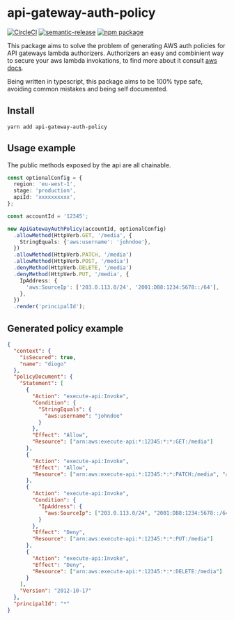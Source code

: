 # api-gateway-auth-policy

[![CircleCI](https://circleci.com/gh/diogofcunha/api-gateway-auth-policy.svg?style=svg)](https://circleci.com/gh/diogofcunha/api-gateway-auth-policy)
[![semantic-release](https://img.shields.io/badge/%20%20%F0%9F%93%A6%F0%9F%9A%80-semantic--release-e10079.svg)](https://github.com/semantic-release/semantic-release)
[![npm package][npm-badge]][npm]

[npm-badge]: https://img.shields.io/npm/v/api-gateway-auth-policy.png?style=flat-square
[npm]: https://www.npmjs.com/package/api-gateway-auth-policy

This package aims to solve the problem of generating AWS auth policies for API gateways lambda authorizers.
Authorizers an easy and combinient way to secure your aws lambda invokations, to find more about it consult [aws docs](https://docs.aws.amazon.com/apigateway/latest/developerguide/apigateway-use-lambda-authorizer.html).

Being written in typescript, this package aims to be 100% type safe, avoiding common mistakes and being self documented.

## Install

```shell
yarn add api-gateway-auth-policy
```

## Usage example

The public methods exposed by the api are all chainable.

```typescript
const optionalConfig = {
  region: 'eu-west-1',
  stage: 'production',
  apiId: 'xxxxxxxxxx',
};

const accountId = '12345';

new ApiGatewayAuthPolicy(accountId, optionalConfig)
  .allowMethod(HttpVerb.GET, '/media', {
    StringEquals: {'aws:username': 'johndoe'},
  })
  .allowMethod(HttpVerb.PATCH, '/media')
  .allowMethod(HttpVerb.POST, '/media')
  .denyMethod(HttpVerb.DELETE, '/media')
  .denyMethod(HttpVerb.PUT, '/media', {
    IpAddress: {
      'aws:SourceIp': ['203.0.113.0/24', '2001:DB8:1234:5678::/64'],
    },
  })
  .render('principalId');
```

## Generated policy example

```json
{
  "context": {
    "isSecured": true,
    "name": "diogo"
  },
  "policyDocument": {
    "Statement": [
      {
        "Action": "execute-api:Invoke",
        "Condition": {
          "StringEquals": {
            "aws:username": "johndoe"
          }
        },
        "Effect": "Allow",
        "Resource": ["arn:aws:execute-api:*:12345:*:*:GET:/media"]
      },
      {
        "Action": "execute-api:Invoke",
        "Effect": "Allow",
        "Resource": ["arn:aws:execute-api:*:12345:*:*:PATCH:/media", "arn:aws:execute-api:*:12345:*:*:POST:/media"]
      },
      {
        "Action": "execute-api:Invoke",
        "Condition": {
          "IpAddress": {
            "aws:SourceIp": ["203.0.113.0/24", "2001:DB8:1234:5678::/64"]
          }
        },
        "Effect": "Deny",
        "Resource": ["arn:aws:execute-api:*:12345:*:*:PUT:/media"]
      },
      {
        "Action": "execute-api:Invoke",
        "Effect": "Deny",
        "Resource": ["arn:aws:execute-api:*:12345:*:*:DELETE:/media"]
      }
    ],
    "Version": "2012-10-17"
  },
  "principalId": "*"
}
```
